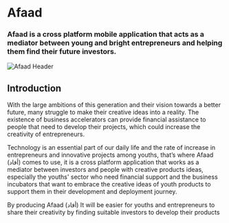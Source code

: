 # Afaad

### Afaad is a cross platform mobile application that acts as a mediator between young and bright entrepreneurs and helping them find their future investors.

![Afaad Header](https://user-images.githubusercontent.com/51900114/173230729-fb93eea0-10d0-4488-ad1c-df0ff4c463de.png)


## Introduction
  With the large ambitions of this generation and their vision towards a better future, many struggle to make their creative ideas into a reality. 
The existence of business accelerators can provide financial assistance to people that need to develop their projects, which could increase the creativity of entrepreneurs. 

Technology is an essential part of our daily life and the rate of increase in entrepreneurs and innovative projects among youths, that’s where Afaad (أفاد) comes to use, it is a cross platform application that works as a mediator between investors and people with creative products ideas, especially the youths' sector who need financial support and the business incubators that want to embrace the creative ideas of youth products to support them in their development and deployment journey. 

By producing Afaad (أفاد) It will be easier for youths and entrepreneurs to share their creativity by finding suitable investors to develop their products


